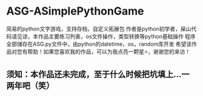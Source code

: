 # ASG-ASimplePythonGame
简易的python文字游戏，支持存档，自定义拓展包
作者是python初学者，屎山代码请见谅，本作品主要练习列表，os文件操作，类型转换等python基础操作
程序全部储存在ASG.py文件中，由python的datetime，os，random库开发
希望该作品对您有帮助！如果您喜欢我的作品，可以为我点亮一颗星⭐️，谢谢您的来访！

## 须知：本作品还未完成，至于什么时候把坑填上...一两年吧（笑）
